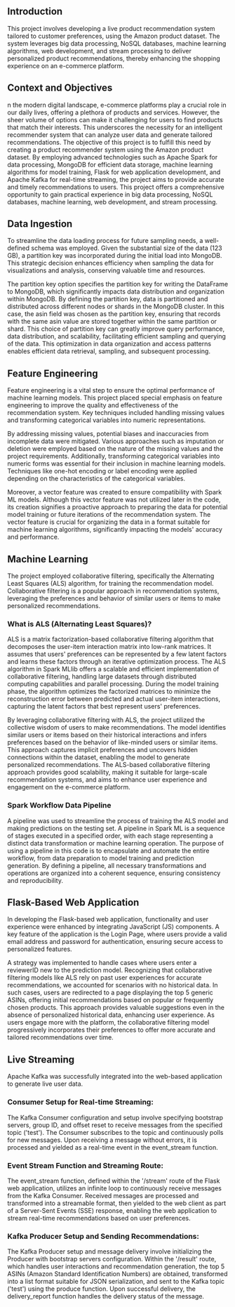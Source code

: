 
## Introduction
This project involves developing a live product recommendation system tailored to customer preferences, using the Amazon product dataset. The system leverages big data processing, NoSQL databases, machine learning algorithms, web development, and stream processing to deliver personalized product recommendations, thereby enhancing the shopping experience on an e-commerce platform.

## Context and Objectives
n the modern digital landscape, e-commerce platforms play a crucial role in our daily lives, offering a plethora of products and services. However, the sheer volume of options can make it challenging for users to find products that match their interests. This underscores the necessity for an intelligent recommender system that can analyze user data and generate tailored recommendations. The objective of this project is to fulfill this need by creating a product recommender system using the Amazon product dataset. By employing advanced technologies such as Apache Spark for data processing, MongoDB for efficient data storage, machine learning algorithms for model training, Flask for web application development, and Apache Kafka for real-time streaming, the project aims to provide accurate and timely recommendations to users. This project offers a comprehensive opportunity to gain practical experience in big data processing, NoSQL databases, machine learning, web development, and stream processing.

## Data Ingestion
To streamline the data loading process for future sampling needs, a well-defined schema was employed. Given the substantial size of the data (123 GB), a partition key was incorporated during the initial load into MongoDB. This strategic decision enhances efficiency when sampling the data for visualizations and analysis, conserving valuable time and resources.

The partition key option specifies the partition key for writing the DataFrame to MongoDB, which significantly impacts data distribution and organization within MongoDB. By defining the partition key, data is partitioned and distributed across different nodes or shards in the MongoDB cluster. In this case, the asin field was chosen as the partition key, ensuring that records with the same asin value are stored together within the same partition or shard. This choice of partition key can greatly improve query performance, data distribution, and scalability, facilitating efficient sampling and querying of the data. This optimization in data organization and access patterns enables efficient data retrieval, sampling, and subsequent processing.


## Feature Engineering
Feature engineering is a vital step to ensure the optimal performance of machine learning models. This project placed special emphasis on feature engineering to improve the quality and effectiveness of the recommendation system. Key techniques included handling missing values and transforming categorical variables into numeric representations.

By addressing missing values, potential biases and inaccuracies from incomplete data were mitigated. Various approaches such as imputation or deletion were employed based on the nature of the missing values and the project requirements. Additionally, transforming categorical variables into numeric forms was essential for their inclusion in machine learning models. Techniques like one-hot encoding or label encoding were applied depending on the characteristics of the categorical variables.

Moreover, a vector feature was created to ensure compatibility with Spark ML models. Although this vector feature was not utilized later in the code, its creation signifies a proactive approach to preparing the data for potential model training or future iterations of the recommendation system. The vector feature is crucial for organizing the data in a format suitable for machine learning algorithms, significantly impacting the models' accuracy and performance.

## Machine Learning
The project employed collaborative filtering, specifically the Alternating Least Squares (ALS) algorithm, for training the recommendation model. Collaborative filtering is a popular approach in recommendation systems, leveraging the preferences and behavior of similar users or items to make personalized recommendations.

### What is ALS (Alternating Least Squares)?
ALS is a matrix factorization-based collaborative filtering algorithm that decomposes the user-item interaction matrix into low-rank matrices. It assumes that users' preferences can be represented by a few latent factors and learns these factors through an iterative optimization process. The ALS algorithm in Spark MLlib offers a scalable and efficient implementation of collaborative filtering, handling large datasets through distributed computing capabilities and parallel processing. During the model training phase, the algorithm optimizes the factorized matrices to minimize the reconstruction error between predicted and actual user-item interactions, capturing the latent factors that best represent users' preferences.

By leveraging collaborative filtering with ALS, the project utilized the collective wisdom of users to make recommendations. The model identifies similar users or items based on their historical interactions and infers preferences based on the behavior of like-minded users or similar items. This approach captures implicit preferences and uncovers hidden connections within the dataset, enabling the model to generate personalized recommendations. The ALS-based collaborative filtering approach provides good scalability, making it suitable for large-scale recommendation systems, and aims to enhance user experience and engagement on the e-commerce platform.

### Spark Workflow Data Pipeline 
A pipeline was used to streamline the process of training the ALS model and making predictions on the testing set. A pipeline in Spark ML is a sequence of stages executed in a specified order, with each stage representing a distinct data transformation or machine learning operation. The purpose of using a pipeline in this code is to encapsulate and automate the entire workflow, from data preparation to model training and prediction generation. By defining a pipeline, all necessary transformations and operations are organized into a coherent sequence, ensuring consistency and reproducibility.

 ## Flask-Based Web Application
 In developing the Flask-based web application, functionality and user experience were enhanced by integrating JavaScript (JS) components. A key feature of the application is the Login Page, where users provide a valid email address and password for authentication, ensuring secure access to personalized features.

A strategy was implemented to handle cases where users enter a reviewerID new to the prediction model. Recognizing that collaborative filtering models like ALS rely on past user experiences for accurate recommendations, we accounted for scenarios with no historical data. In such cases, users are redirected to a page displaying the top 5 generic ASINs, offering initial recommendations based on popular or frequently chosen products. This approach provides valuable suggestions even in the absence of personalized historical data, enhancing user experience. As users engage more with the platform, the collaborative filtering model progressively incorporates their preferences to offer more accurate and tailored recommendations over time.

## Live Streaming
Apache Kafka was successfully integrated into the web-based application to generate live user data.

### Consumer Setup for Real-time Streaming:

The Kafka Consumer configuration and setup involve specifying bootstrap servers, group ID, and offset reset to receive messages from the specified topic ('test'). The Consumer subscribes to the topic and continuously polls for new messages. Upon receiving a message without errors, it is processed and yielded as a real-time event in the event_stream function.


### Event Stream Function and Streaming Route:
The event_stream function, defined within the '/stream' route of the Flask web application, utilizes an infinite loop to continuously receive messages from the Kafka Consumer. Received messages are processed and transformed into a streamable format, then yielded to the web client as part of a Server-Sent Events (SSE) response, enabling the web application to stream real-time recommendations based on user preferences. 

### Kafka Producer Setup and Sending Recommendations:
The Kafka Producer setup and message delivery involve initializing the Producer with bootstrap servers configuration. Within the '/result' route, which handles user interactions and recommendation generation, the top 5 ASINs (Amazon Standard Identification Numbers) are obtained, transformed into a list format suitable for JSON serialization, and sent to the Kafka topic ('test') using the produce function. Upon successful delivery, the delivery_report function handles the delivery status of the message.



